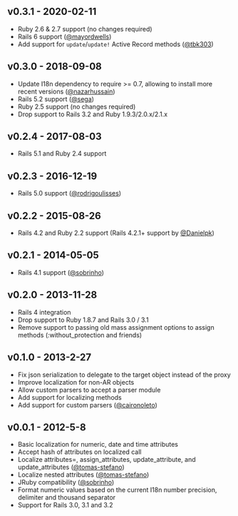 ## v0.3.1 - 2020-02-11

* Ruby 2.6 & 2.7 support (no changes required)
* Rails 6 support ([@mayordwells](https://github.com/mayordwells))
* Add support for `update`/`update!` Active Record methods ([@tbk303](https://github.com/tbk303))

## v0.3.0 - 2018-09-08

* Update I18n dependency to require >= 0.7, allowing to install more recent versions ([@nazarhussain](https://github.com/nazarhussain))
* Rails 5.2 support ([@sega](https://github.com/sega))
* Ruby 2.5 support (no changes required)
* Drop support to Rails 3.2 and Ruby 1.9.3/2.0.x/2.1.x

## v0.2.4 - 2017-08-03

* Rails 5.1 and Ruby 2.4 support

## v0.2.3 - 2016-12-19

* Rails 5.0 support ([@rodrigoulisses](https://github.com/rodrigoulisses))

## v0.2.2 - 2015-08-26

* Rails 4.2 and Ruby 2.2 support (Rails 4.2.1+ support by [@Danielpk](https://github.com/Danielpk))

## v0.2.1 - 2014-05-05

* Rails 4.1 support ([@sobrinho](https://github.com/sobrinho))

## v0.2.0 - 2013-11-28

* Rails 4 integration
* Drop support to Ruby 1.8.7 and Rails 3.0 / 3.1
* Remove support to passing old mass assignment options to assign methods (:without_protection and friends)

## v0.1.0 - 2013-2-27

* Fix json serialization to delegate to the target object instead of the proxy
* Improve localization for non-AR objects
* Allow custom parsers to accept a parser module
* Add support for localizing methods
* Add support for custom parsers ([@caironoleto](https://github.com/caironoleto))

## v0.0.1 - 2012-5-8

* Basic localization for numeric, date and time attributes
* Accept hash of attributes on localized call
* Localize attributes=, assign_attributes, update_attribute, and update_attributes ([@tomas-stefano](https://github.com/tomas-stefano))
* Localize nested attributes ([@tomas-stefano](https://github.com/tomas-stefano))
* JRuby compatibility ([@sobrinho](https://github.com/sobrinho))
* Format numeric values based on the current I18n number precision, delimiter and thousand separator
* Support for Rails 3.0, 3.1 and 3.2
